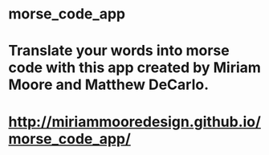 # morse_code_app

# Translate your words into morse code with this app created by Miriam Moore and Matthew DeCarlo.

# http://miriammooredesign.github.io/morse_code_app/
